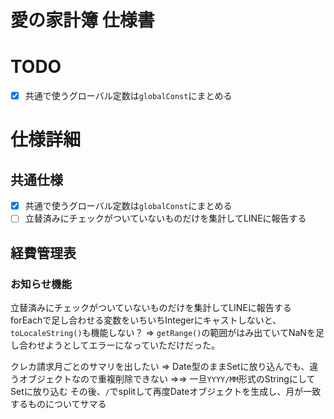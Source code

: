 # 愛の家計簿 仕様書

# TODO
- [x] 共通で使うグローバル定数は`globalConst`にまとめる

# 仕様詳細

## 共通仕様
- [x] 共通で使うグローバル定数は`globalConst`にまとめる
- [ ] 立替済みにチェックがついていないものだけを集計してLINEに報告する

## 経費管理表

### お知らせ機能

立替済みにチェックがついていないものだけを集計してLINEに報告する
forEachで足し合わせる変数をいちいちIntegerにキャストしないと、`toLocaleString()`も機能しない？
=> `getRange()`の範囲がはみ出ていてNaNを足し合わせようとしてエラーになっていただけだった。

クレカ請求月ごとのサマリを出したい
=> Date型のままSetに放り込んでも、違うオブジェクトなので重複削除できない
=>=> 一旦`YYYY/MM`形式のStringにしてSetに放り込む
その後、`/`でsplitして再度Dateオブジェクトを生成し、月が一致するものについてサマる